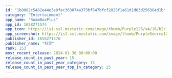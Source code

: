 ```yaml
---
id: "1b8002c5482e44e3e8fac363074a373bf547bfcf2825f1a61d1d63d256384d1b"
category: "Entertainment"
app_name: "RoamBoxPlus"
app_id: 1658271574
app_icon: https://is1-ssl.mzstatic.com/image/thumb/Purple126/v4/16/b2/f3/16b2f33e-73af-1b40-2af2-a786ef2a22ae/AppIcon-0-0-1x_U007ephone-0-0-0-85-220.png/1024x1024bb.png
app_screenshot: https://is1-ssl.mzstatic.com/image/thumb/PurpleSource126/v4/4a/fe/33/4afe3353-19ae-9fdf-bc59-94f8d7d0aa6a/104dacfd-59d2-42a6-9885-aff437026cf5_1.png/1242x2688bb.png
publisher_id: 1658271576
publisher_name: "科灵"
rank: 153
most_recent_release: 2024-01-30 00:00:00
release_count_in_past_year: 15
release_count_in_past_year_category: 13
release_count_in_past_year_top_in_category: 25
---
```

